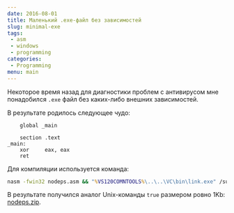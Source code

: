 ```yaml
---
date: 2016-08-01
title: Маленький .exe-файл без зависимостей
slug: minimal-exe
tags:
 - asm
 - windows
 - programming
categories:
 - Programming
menu: main
---
```

Некоторое время назад для диагностики проблем с антивирусом мне понадобился `.exe` файл без каких-либо внешних зависимостей.

<!--more-->
В результате родилось следующее чудо:
```x86asm
    global _main

    section .text
_main:
    xor     eax, eax
    ret
```

Для компиляции используется команда:
```bat
nasm -fwin32 nodeps.asm && "%VS120COMNTOOLS%\..\..\VC\bin\link.exe" /subsystem:console /nodefaultlib /entry:main nodeps.obj
```

В результате получился аналог Unix-команды `true` размером ровно 1Kb: [nodeps.zip](/minimal-exe/nodeps.zip).
